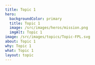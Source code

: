 ```yaml
---
title: Topic 1
hero:
  backgroundColor: primary
  title: Topic 1
  image: /src/images/heros/mission.png
  imgAlt: Topic 1
image: /src/images/topics/Topic-FPL.svg
about: Topic 1
why: Topic 1
what: Topic 1
layout: topic
---
```

